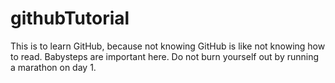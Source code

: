 # githubTutorial
This is to learn GitHub, because not knowing GitHub is like not knowing how to read.
Babysteps are important here. Do not burn yourself out by running a marathon on day 1.